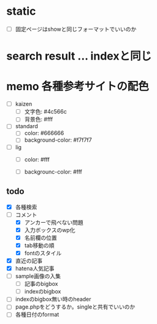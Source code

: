 # static
- [ ] 固定ページはshowと同じフォーマットでいいのか

# search result ... indexと同じ

# memo 各種参考サイトの配色
- [ ] kaizen
  - [ ] 文字色: #4c566c
  - [ ] 背景色: #fff
- [ ] standard
  - [ ] color: #666666
  - [ ] background-color: #f7f7f7
- [ ] lig
  - [ ] color: #fff
  - [ ] backgrounc-color: #fff


## todo
- [x] 各種検索
- [ ] コメント
  - [x] アンカーで飛べない問題
  - [x] 入力ボックスのwp化
  - [x] 名前欄の位置
  - [x] tab移動の順
  - [x] fontのスタイル
- [x] 直近の記事
- [x] hatena人気記事
- [ ] sample画像の入集
  - [ ] 記事のbigbox
  - [ ] indexのbigbox
- [ ] indexのbigbox無い時のheader
- [ ] page.phpをどうするか。singleと共有でいいのか
- [ ] 各種日付のformat
